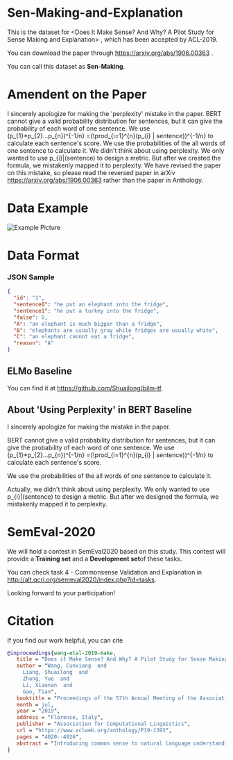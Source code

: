 # Sen-Making-and-Explanation
This is the dataset for <Does It Make Sense? And Why? A Pilot Study for Sense Making and Explanation> , which has been accepted by ACL-2019.

You can download the paper through https://arxiv.org/abs/1906.00363 .

You can call this dataset as **Sen-Making**.

# Amendent on the Paper
I sincerely apologize for making the 'perplexity' mistake in the paper.
BERT cannot give a valid probability distribution for sentences, but it can give the probability of each word of one sentence. We use (p_{1}*p_{2}...p_{n})^{-1/n} =(\prod_{i=1}^{n}(p_{i} | sentence))^{-1/n} to calculate each sentence's score. We use the probabilities of the all words of one sentence to calculate it.
We didn't think about using perplexity. We only wanted to use p_{i}|(sentence) to design a metric. But after we created the formula, we mistakenly mapped it to perplexity.
We have revised the paper on this mistake, so please read the reversed paper in arXiv https://arxiv.org/abs/1906.00363 rather than the paper in Anthology.

# Data Example
![Example Picture](https://github.com/wangcunxiang/Sen-Making-and-Explanation/raw/master/example.png)
# Data Format
### JSON Sample
```json
{
  "id": "1", 
  "sentence0": "he put an elephant into the fridge", 
  "sentence1": "he put a turkey into the fridge", 
  "false": 0, 
  "A": "an elephant is much bigger than a fridge", 
  "B": "elephants are usually gray while fridges are usually white", 
  "C": "an elephant cannot eat a fridge", 
  "reason": "A"
}
```
## ELMo Baseline

You can find it at https://github.com/Shuailong/bilm-tf.

## About 'Using Perplexity' in BERT Baseline

I sincerely apologize for making the mistake in the paper. 

BERT cannot give a valid probability distribution for sentences, but it can give the probability of each word of one sentence. We use (p_{1}*p_{2}...p_{n})^{-1/n} =(\prod_{i=1}^{n}(p_{i} \| sentence))^{-1/n}  to calculate each sentence's score. 

We use the probabilities of the all words of one sentence to calculate it.

Actually, we didn't think about using perplexity. We only wanted to use p_{i}|(sentence) to design a metric. But after we designed the formula, we mistakenly mapped it to perplexity.

# SemEval-2020

We will hold a contest in SemEval2020 based on this study. This contest will provide a **Training set** and a **Development set**of these tasks.

You can check task 4 - Commonsense Validation and Explanation in http://alt.qcri.org/semeval2020/index.php?id=tasks.

Looking forward to your participation!

 # Citation
 If you find our work helpful, you can cite
 ```bib
 @inproceedings{wang-etal-2019-make,
    title = "Does it Make Sense? And Why? A Pilot Study for Sense Making and Explanation",
    author = "Wang, Cunxiang  and
      Liang, Shuailong  and
      Zhang, Yue  and
      Li, Xiaonan  and
      Gao, Tian",
    booktitle = "Proceedings of the 57th Annual Meeting of the Association for Computational Linguistics",
    month = jul,
    year = "2019",
    address = "Florence, Italy",
    publisher = "Association for Computational Linguistics",
    url = "https://www.aclweb.org/anthology/P19-1393",
    pages = "4020--4026",
    abstract = "Introducing common sense to natural language understanding systems has received increasing research attention. It remains a fundamental question on how to evaluate whether a system has the sense-making capability. Existing benchmarks measure common sense knowledge indirectly or without reasoning. In this paper, we release a benchmark to directly test whether a system can differentiate natural language statements that make sense from those that do not make sense. In addition, a system is asked to identify the most crucial reason why a statement does not make sense. We evaluate models trained over large-scale language modeling tasks as well as human performance, showing that there are different challenges for system sense-making.",
}
 ```
